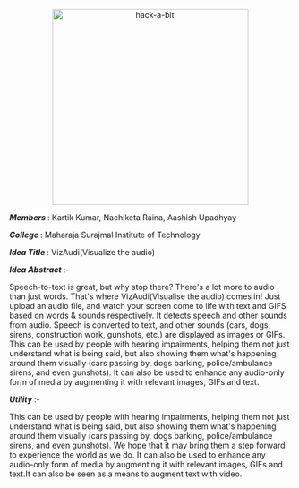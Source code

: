 <p align="center">
  <img src="https://www.hackabit.in/images/title+%20teqip.png" width="350" alt="hack-a-bit">
</p>
<p><strong><em> Members </em></strong> : Kartik Kumar, Nachiketa Raina, Aashish Upadhyay </p> 
<p><strong><em> College </em></strong> : Maharaja Surajmal Institute of Technology </p> 
<p><strong><em> Idea Title </em></strong> : VizAudi(Visualize the audio) </p>  
<p><strong><em> Idea Abstract </em></strong> :- </p>  
<p>Speech-to-text is great, but why stop there? There's a lot more to audio than just words. That's where VizAudi(Visualise the audio) comes in! Just upload an audio file, and watch your screen come to life with text and GIFS based on words & sounds respectively.
It detects speech and other sounds from audio. Speech is converted to text, and other sounds (cars, dogs, sirens, construction work, gunshots, etc.) are displayed as images or GIFs. This can be used by people with hearing impairments, helping them not just understand what is being said, but also showing them what's happening around them visually (cars passing by, dogs barking, police/ambulance sirens, and even gunshots). It can also be used to enhance any audio-only form of media by augmenting it with relevant images, GIFs and text.</p>

<p><strong><em> Utility </em></strong> :-  
<p>This can be used by people with hearing impairments, helping them not just understand what is being said, but also showing them what's happening around them visually (cars passing by, dogs barking, police/ambulance sirens, and even gunshots). We hope that it may bring them a step forward to experience the world as we do. It can also be used to enhance any audio-only form of media by augmenting it with relevant images, GIFs and text.It can also be seen as a means to augment text with video.</p>
